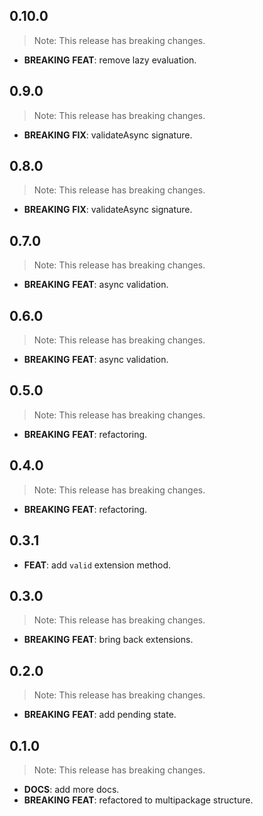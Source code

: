 ## 0.10.0

> Note: This release has breaking changes.

 - **BREAKING** **FEAT**: remove lazy evaluation.

## 0.9.0

> Note: This release has breaking changes.

 - **BREAKING** **FIX**: validateAsync signature.

## 0.8.0

> Note: This release has breaking changes.

 - **BREAKING** **FIX**: validateAsync signature.

## 0.7.0

> Note: This release has breaking changes.

 - **BREAKING** **FEAT**: async validation.

## 0.6.0

> Note: This release has breaking changes.

 - **BREAKING** **FEAT**: async validation.

## 0.5.0

> Note: This release has breaking changes.

 - **BREAKING** **FEAT**: refactoring.

## 0.4.0

> Note: This release has breaking changes.

 - **BREAKING** **FEAT**: refactoring.

## 0.3.1

 - **FEAT**: add `valid` extension method.

## 0.3.0

> Note: This release has breaking changes.

 - **BREAKING** **FEAT**: bring back extensions.

## 0.2.0

> Note: This release has breaking changes.

 - **BREAKING** **FEAT**: add pending state.

## 0.1.0

> Note: This release has breaking changes.

 - **DOCS**: add more docs.
 - **BREAKING** **FEAT**: refactored to multipackage structure.

